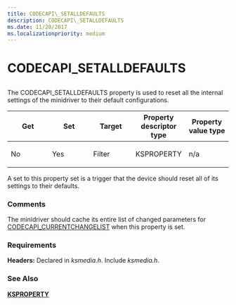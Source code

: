 ```yaml
---
title: CODECAPI\_SETALLDEFAULTS
description: CODECAPI\_SETALLDEFAULTS
ms.date: 11/28/2017
ms.localizationpriority: medium
---
```


# CODECAPI\_SETALLDEFAULTS


## <span id="ddk_codecapi_setalldefaults_ks"></span><span id="DDK_CODECAPI_SETALLDEFAULTS_KS"></span>


The CODECAPI\_SETALLDEFAULTS property is used to reset all the internal settings of the minidriver to their default configurations.

<table>
<colgroup>
<col width="20%" />
<col width="20%" />
<col width="20%" />
<col width="20%" />
<col width="20%" />
</colgroup>
<thead>
<tr class="header">
<th>Get</th>
<th>Set</th>
<th>Target</th>
<th>Property descriptor type</th>
<th>Property value type</th>
</tr>
</thead>
<tbody>
<tr class="odd">
<td><p>No</p></td>
<td><p>Yes</p></td>
<td><p>Filter</p></td>
<td><p>KSPROPERTY</p></td>
<td><p>n/a</p></td>
</tr>
</tbody>
</table>

 

A set to this property set is a trigger that the device should reset all of its settings to their defaults.

### Comments

The minidriver should cache its entire list of changed parameters for [CODECAPI\_CURRENTCHANGELIST](codecapi-currentchangelist.md) when this property is set.

### Requirements

**Headers:** Declared in *ksmedia.h*. Include *ksmedia.h*.

### See Also

[**KSPROPERTY**](/windows-hardware/drivers/ddi/ks/ns-ks-ksidentifier)

 

